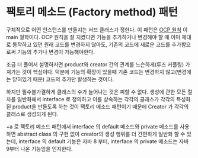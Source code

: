# 팩토리 메소드 (Factory method) 패턴
구체적으로 어떤 인스턴스를 만들지는 서브 클래스가 정한다.
이 패턴은 [OCP 원칙](https://ko.wikipedia.org/wiki/%EA%B0%9C%EB%B0%A9-%ED%8F%90%EC%87%84_%EC%9B%90%EC%B9%99) 이 main 철학이다.
OCP 원칙을 잘 지켰다면 기능을 추가하거나 변경해야 할 때 이미 제대로 동작하고 있던 원래 코드를 변경하지 않아도, 기존의 코드에 새로운 코드를 추가함으로써 기능의 추가나 변경이 가능해야한다.

조금 더 풀어서 설명하자면 product와 creator 간의 관계를 느슨하게(루즈 커플링) 가져가는 것이 핵심이다.
덕분에 기능의 확장이 있을때 기존 코드는 변경하지 않고(변경에는 닫혀있기 때문) 코드의 추가만 발생하는 것이다.

하지만 필수불가결하게 클래스의 수가 늘어나는 것은 피할 수 없다. 생성에 관한 모든 절차를 일반화해서 interface 로 정의하고 이를 상속하는 각각의 클래스가
각각의 특성화된 product을 만들도록 하는 것이 팩토리 메소드 패턴이기 때문에 Creator 가 각각의 클래스로 생성되게 된다.

+a 로 팩토리 메소드 패턴에서 interface 의 default 메소드와 private 메소드를 사용하면 abstract class 의 구현 없이 creator의 생성 행위를 더 간편하게
일반화 할 수 있는데, interface 의 default 기능은 자바 8 부터, interface 의 private 메소드는 자바 9부터 나온 기능임을 인지한다.
